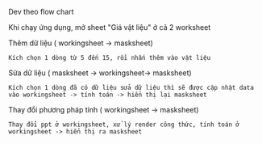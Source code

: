 Dev theo flow chart

Khi chạy ứng dụng, mở sheet "Giá vật liệu" ở cả 2 worksheet 

 Thêm dữ liệu ( workingsheet -> masksheet)

    Kích chọn 1 dòng từ 5 đến 15, rồi nhấn thêm vào vật liệu

 Sửa dữ liệu  ( masksheet -> workingsheet-> masksheet)

    Kích chọn 1 dòng đã có dữ liệu sửa dữ liệu thì sẽ được cập nhật data vào workingsheet -> tính toán -> hiển thị lại masksheet

 Thay đổi phương pháp tính ( workingsheet -> masksheet)
 
    Thay đổi ppt ở workingsheet, xử lý render công thức, tính toán ở workingsheet -> hiển thị ra masksheet
